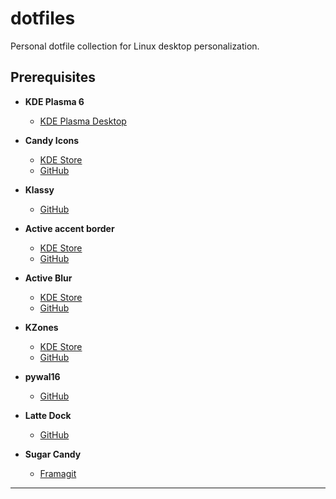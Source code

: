 # dotfiles

Personal dotfile collection for Linux desktop personalization.

## Prerequisites

- **KDE Plasma 6**
  - [KDE Plasma Desktop](https://kde.org/de/plasma-desktop/)

- **Candy Icons**
  - [KDE Store](https://store.kde.org/p/1305251/)
  - [GitHub](https://github.com/EliverLara/candy-icons)

- **Klassy**
  - [GitHub](https://github.com/paulmcauley/klassy)

- **Active accent border**
  - [KDE Store](https://store.kde.org/p/2118297)
  - [GitHub](https://github.com/nclarius/Plasma-window-decorations)

- **Active Blur**
  - [KDE Store](https://store.kde.org/p/2134907)
  - [GitHub](https://github.com/bouteillerAlan/blurredwallpaper)

- **KZones**
  - [KDE Store](https://store.kde.org/p/1909220)
  - [GitHub](https://github.com/gerritdevriese/kzones)

- **pywal16**
  - [GitHub](https://github.com/eylles/pywal16)

- **Latte Dock**
  - [GitHub](https://github.com/KDE/latte-dock)

- **Sugar Candy**
  - [Framagit](https://github.com/KDE/latte-dock)

---

